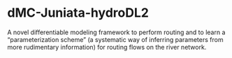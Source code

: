 # dMC-Juniata-hydroDL2
A novel differentiable modeling framework to perform routing and to learn a “parameterization scheme” (a systematic way of inferring parameters from more rudimentary information) for routing flows on the river network.



